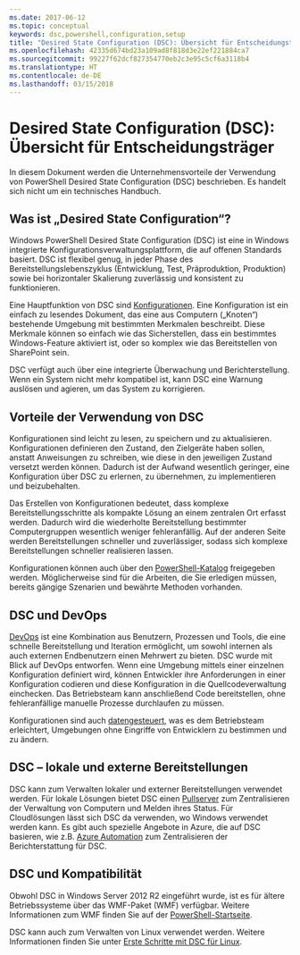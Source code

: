 ```yaml
---
ms.date: 2017-06-12
ms.topic: conceptual
keywords: dsc,powershell,configuration,setup
title: "Desired State Configuration (DSC): Übersicht für Entscheidungsträger"
ms.openlocfilehash: 42335d674bd23a109ad8f818d3e22ef221884ca7
ms.sourcegitcommit: 99227f62dcf827354770eb2c3e95c5cf6a3118b4
ms.translationtype: HT
ms.contentlocale: de-DE
ms.lasthandoff: 03/15/2018
---
```

# <a name="desired-state-configuration-overview-for-decision-makers"></a>Desired State Configuration (DSC): Übersicht für Entscheidungsträger

In diesem Dokument werden die Unternehmensvorteile der Verwendung von PowerShell Desired State Configuration (DSC) beschrieben. Es handelt sich nicht um ein technisches Handbuch.

## <a name="what-is-desired-state-configuration"></a>Was ist „Desired State Configuration“?

Windows PowerShell Desired State Configuration (DSC) ist eine in Windows integrierte Konfigurationsverwaltungsplattform, die auf offenen Standards basiert. DSC ist flexibel genug, in jeder Phase des Bereitstellungslebenszyklus (Entwicklung, Test, Präproduktion, Produktion) sowie bei horizontaler Skalierung zuverlässig und konsistent zu funktionieren. 

Eine Hauptfunktion von DSC sind [Konfigurationen](https://msdn.microsoft.com/powershell/dsc/configurations).
Eine Konfiguration ist ein einfach zu lesendes Dokument, das eine aus Computern („Knoten“) bestehende Umgebung mit bestimmten Merkmalen beschreibt. Diese Merkmale können so einfach wie das Sicherstellen, dass ein bestimmtes Windows-Feature aktiviert ist, oder so komplex wie das Bereitstellen von SharePoint sein. 

DSC verfügt auch über eine integrierte Überwachung und Berichterstellung. Wenn ein System nicht mehr kompatibel ist, kann DSC eine Warnung auslösen und agieren, um das System zu korrigieren. 

## <a name="benefits-of-using-desired-state-configuration"></a>Vorteile der Verwendung von DSC

Konfigurationen sind leicht zu lesen, zu speichern und zu aktualisieren. Konfigurationen definieren den Zustand, den Zielgeräte haben sollen, anstatt Anweisungen zu schreiben, wie diese in den jeweiligen Zustand versetzt werden können. Dadurch ist der Aufwand wesentlich geringer, eine Konfiguration über DSC zu erlernen, zu übernehmen, zu implementieren und beizubehalten. 

Das Erstellen von Konfigurationen bedeutet, dass komplexe Bereitstellungsschritte als kompakte Lösung an einem zentralen Ort erfasst werden. Dadurch wird die wiederholte Bereitstellung bestimmter Computergruppen wesentlich weniger fehleranfällig. Auf der anderen Seite werden Bereitstellungen schneller und zuverlässiger, sodass sich komplexe Bereitstellungen schneller realisieren lassen.

Konfigurationen können auch über den [PowerShell-Katalog](https://powershellgallery.com) freigegeben werden. Möglicherweise sind für die Arbeiten, die Sie erledigen müssen, bereits gängige Szenarien und bewährte Methoden vorhanden.


## <a name="desired-state-configuration-and-devops"></a>DSC und DevOps

[DevOps](http://blogs.technet.com/b/ashleymcglone/archive/2015/11/20/devops-for-n00bs-ie-windows-people.aspx) ist eine Kombination aus Benutzern, Prozessen und Tools, die eine schnelle Bereitstellung und Iteration ermöglicht, um sowohl internen als auch externen Endbenutzern einen Mehrwert zu bieten. DSC wurde mit Blick auf DevOps entworfen. Wenn eine Umgebung mittels einer einzelnen Konfiguration definiert wird, können Entwickler ihre Anforderungen in einer Konfiguration codieren und diese Konfiguration in die Quellcodeverwaltung einchecken. Das Betriebsteam kann anschließend Code bereitstellen, ohne fehleranfällige manuelle Prozesse durchlaufen zu müssen. 

Konfigurationen sind auch [datengesteuert](https://msdn.microsoft.com/powershell/dsc/configdata), was es dem Betriebsteam erleichtert, Umgebungen ohne Eingriffe von Entwicklern zu bestimmen und zu ändern. 

## <a name="desired-state-configuration-on--and-off-premises"></a>DSC – lokale und externe Bereitstellungen

DSC kann zum Verwalten lokaler und externer Bereitstellungen verwendet werden. Für lokale Lösungen bietet DSC einen [Pullserver](https://msdn.microsoft.com/powershell/dsc/pullserver) zum Zentralisieren der Verwaltung von Computern und Melden ihres Status. Für Cloudlösungen lässt sich DSC da verwenden, wo Windows verwendet werden kann. Es gibt auch spezielle Angebote in Azure, die auf DSC basieren, wie z.B. [Azure Automation](https://azure.microsoft.com/en-us/documentation/services/automation/) zum Zentralisieren der Berichterstattung für DSC. 

## <a name="dsc-and-compatibility"></a>DSC und Kompatibilität

Obwohl DSC in Windows Server 2012 R2 eingeführt wurde, ist es für ältere Betriebssysteme über das WMF-Paket (WMF) verfügbar. Weitere Informationen zum WMF finden Sie auf der [PowerShell-Startseite](https://msdn.microsoft.com/en-us/powershell/). 

DSC kann auch zum Verwalten von Linux verwendet werden. Weitere Informationen finden Sie unter [Erste Schritte mit DSC für Linux](https://msdn.microsoft.com/en-us/powershell/dsc/lnxgettingstarted).

